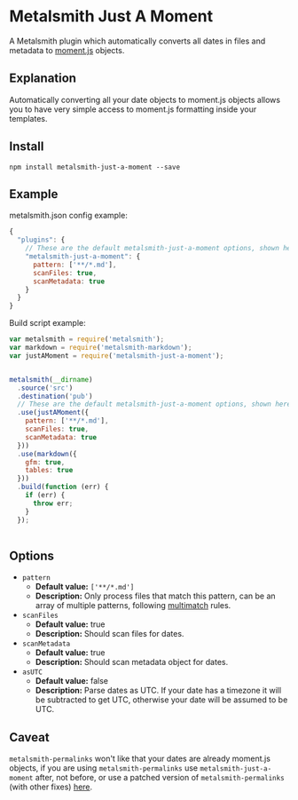 # Metalsmith Just A Moment

A Metalsmith plugin which automatically converts all dates in files and metadata to [moment.js](https://github.com/moment/moment/) objects.

## Explanation
Automatically converting all your date objects to moment.js objects allows you to have very simple access to moment.js formatting inside your templates.

## Install

`npm install metalsmith-just-a-moment --save`

## Example

metalsmith.json config example:
```js
{
  "plugins": {
    // These are the default metalsmith-just-a-moment options, shown here only for demonstration.
    "metalsmith-just-a-moment": {
      pattern: ['**/*.md'],
      scanFiles: true,
      scanMetadata: true
    }
  }
}
```

Build script example:
```js
var metalsmith = require('metalsmith');
var markdown = require('metalsmith-markdown');
var justAMoment = require('metalsmith-just-a-moment');


metalsmith(__dirname)
  .source('src')
  .destination('pub')
  // These are the default metalsmith-just-a-moment options, shown here only for demonstration.
  .use(justAMoment({
    pattern: ['**/*.md'],
    scanFiles: true,
    scanMetadata: true
  }))
  .use(markdown({
    gfm: true,
    tables: true
  }))
  .build(function (err) {
    if (err) {
      throw err;
    }
  });
  
```

## Options

  - `pattern`
    - __Default value:__ `['**/*.md']`
    - __Description:__ Only process files that match this pattern, can be an array of multiple patterns, following [multimatch](https://github.com/sindresorhus/multimatch) rules.
  - `scanFiles`
    - __Default value:__ true
    - __Description:__ Should scan files for dates.
  - `scanMetadata`
    - __Default value:__ true
    - __Description:__ Should scan metadata object for dates.
  - `asUTC`
    - __Default value:__ false
    - __Description:__ Parse dates as UTC. If your date has a timezone it will be subtracted to get UTC, otherwise your date will be assumed to be UTC.

## Caveat

`metalsmith-permalinks` won't like that your dates are already moment.js objects, if you are using `metalsmith-permalinks` use `metalsmith-just-a-moment` after, not before, or use a patched version of `metalsmith-permalinks` (with other fixes) [here](https://github.com/arccoza/metalsmith-permalinks).
